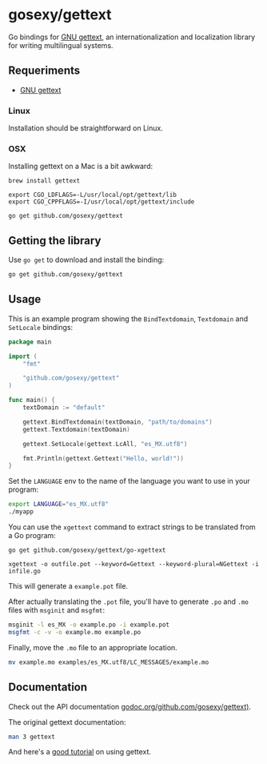 # gosexy/gettext

Go bindings for [GNU gettext][1], an internationalization and localization
library for writing multilingual systems.

## Requeriments

* [GNU gettext][1]

### Linux

Installation should be straightforward on Linux.

### OSX

Installing gettext on a Mac is a bit awkward:

```
brew install gettext

export CGO_LDFLAGS=-L/usr/local/opt/gettext/lib
export CGO_CPPFLAGS=-I/usr/local/opt/gettext/include

go get github.com/gosexy/gettext
```

## Getting the library

Use `go get` to download and install the binding:

```sh
go get github.com/gosexy/gettext
```

## Usage

This is an example program showing the `BindTextdomain`, `Textdomain` and
`SetLocale` bindings:

```go
package main

import (
	"fmt"

	"github.com/gosexy/gettext"
)

func main() {
	textDomain := "default"

	gettext.BindTextdomain(textDomain, "path/to/domains")
	gettext.Textdomain(textDomain)

	gettext.SetLocale(gettext.LcAll, "es_MX.utf8")

	fmt.Println(gettext.Gettext("Hello, world!"))
}
```

Set the `LANGUAGE` env to the name of the language you want to use in your
program:

```sh
export LANGUAGE="es_MX.utf8"
./myapp
```

You can use the `xgettext` command to extract strings to be translated from a
Go program:

```
go get github.com/gosexy/gettext/go-xgettext

xgettext -o outfile.pot --keyword=Gettext --keyword-plural=NGettext -i infile.go
```

This will generate a `example.pot` file.

After actually translating the `.pot` file, you'll have to generate `.po` and
`.mo` files with `msginit` and `msgfmt`:

```sh
msginit -l es_MX -o example.po -i example.pot
msgfmt -c -v -o example.mo example.po
```

Finally, move the `.mo` file to an appropriate location.

```sh
mv example.mo examples/es_MX.utf8/LC_MESSAGES/example.mo
```

## Documentation

Check out the API documentation [godoc.org/github.com/gosexy/gettext)](http://godoc.org/github.com/gosexy/gettext).

The original gettext documentation:

```sh
man 3 gettext
```

And here's a [good tutorial][2] on using gettext.

[1]: http://www.gnu.org/software/gettext/
[2]: http://oriya.sarovar.org/docs/gettext_single.html
